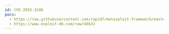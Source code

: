```yaml
---
id: CVE-2015-3246
pocs:
  - https://raw.githubusercontent.com/rapid7/metasploit-framework/master/modules/exploits/linux/local/libuser_roothelper_priv_esc.rb
  - https://www.exploit-db.com/raw/44633
---
```

